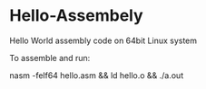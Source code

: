 # Hello-Assembely
Hello World assembly code on 64bit Linux system 

To assemble and run:

nasm -felf64 hello.asm && ld hello.o && ./a.out
